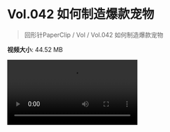 # Vol.042 如何制造爆款宠物

> 回形针PaperClip / Vol / Vol.042 如何制造爆款宠物

**视频大小**: 44.52 MB

<div class="video"><video src="https://file.hsyhx.top/video/PaperClip/Vol/042.mp4" controls preload>🤔 您的浏览器不支持 video 标签</video></div>